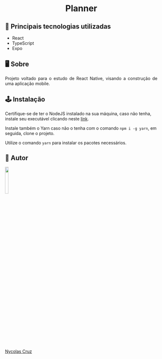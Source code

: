 <h1 align="center">Planner</h1>

## 🚀 Principais tecnologias utilizadas

- React
- TypeScript
- Expo

## 🖥️ Sobre

<p align="justify">Projeto voltado para o estudo de React Native, visando a construção de uma aplicação mobile.</p>

## 🕹️ Instalação

Certifique-se de ter o NodeJS instalado na sua máquina, caso não tenha, instale seu executável clicando neste <a href="https://nodejs.org/pt-br/download/">link</a>.

Instale também o Yarn caso não o tenha com o comando ````npm i -g yarn````, em seguida, clone o projeto.

Utilize o comando ````yarn```` para instalar os pacotes necessários.

## 🐧 Autor

<a href="https://github.com/NycolasCruz">
    <img src="https://github.com/NycolasCruz.png"  width="15%">
    <p>Nycolas Cruz</p>
</a>
